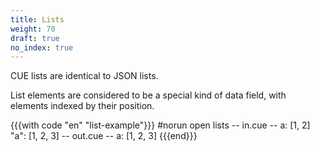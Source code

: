 ```yaml
---
title: Lists
weight: 70
draft: true
no_index: true
---
```


CUE lists are identical to JSON lists.

List elements are considered to be a special kind of data field, with elements
indexed by their position.

{{{with code "en" "list-example"}}}
#norun open lists
-- in.cue --
a: [1, 2]
"a": [1, 2, 3]
-- out.cue --
a: [1, 2, 3]
{{{end}}}

<!-- TODO

a: 3: 4 // ok

a:  5: 6 // introduces gap.

<sidebar: CUE has a construct called associative lists which allows redefining how composition works>

<Reference: associative lists>

-->
